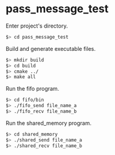 # pass_message_test

Enter project's directory.
```bash
$> cd pass_message_test
```

Build and generate executable files.
```bash
$> mkdir build
$> cd build
$> cmake ../
$> make all
```

Run the fifo program.
```bash
$> cd fifo/bin
$> ./fifo_send file_name_a
$> ./fifo_recv file_name_b
```

Run the shared_memory program.
```bash
$> cd shared_memory
$> ./shared_send file_name_a
$> ./shared_recv file_name_b
```
